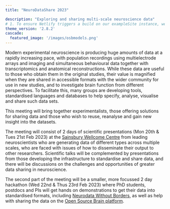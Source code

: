 ```yaml
---
title: "NeuroDataShare 2023"

description: "Exploring and sharing multi-scale neuroscience data"
# 1. To ensure Netlify triggers a build on our exampleSite instance, we need to change a file in the exampleSite directory.
theme_version: '2.8.2'
cascade:
  featured_image: '/images/osbmodels.png'
---
```

Modern experimental neuroscience is producing huge amounts of data at a rapidly increasing pace, with population recordings using multielectrode arrays and imaging and simultaneous behavioural data together with transcriptomics and anatomical reconstructions. While these data are useful to those who obtain them in the original studies, their value is magnified when they are shared in accessible formats with the wider community for use in new studies, and to investigate brain function from different perspectives. To facilitate this, many groups are developing tools, standardised languages and databases to help specify, analyse, visualise and share such data sets.

This meeting will bring together experimentalists, those offering solutions for sharing data and those who wish to reuse, reanalyse and gain new insight into the datasets.

The meeting will consist of 2 days of scientific presentations (Mon 20th & Tues 21st Feb 2023) at the [Sainsbury Wellcome Centre](https://www.sainsburywellcome.org) from leading neuroscientists who are generating data of different types across multiple scales, who are faced with issues of how to disseminate their output to other researchers. Scientific talks will be complemented by presentations from those developing the infrastructure to standardise and share data, and there will be discussions on the challenges and opportunities of greater data sharing in neuroscience.

The second part of the meeting will be a smaller, more focussed 2 day hackathon (Wed 22nd & Thus 23rd Feb 2023) where PhD students, postdocs and PIs will get hands on demonstrations to get their data into standardised formats, including [Neurodata Without Borders](https://www.nwb.org/), as well as help with sharing the data on the [Open Source Brain platform](https://www.v2.opensourcebrain.org/).
